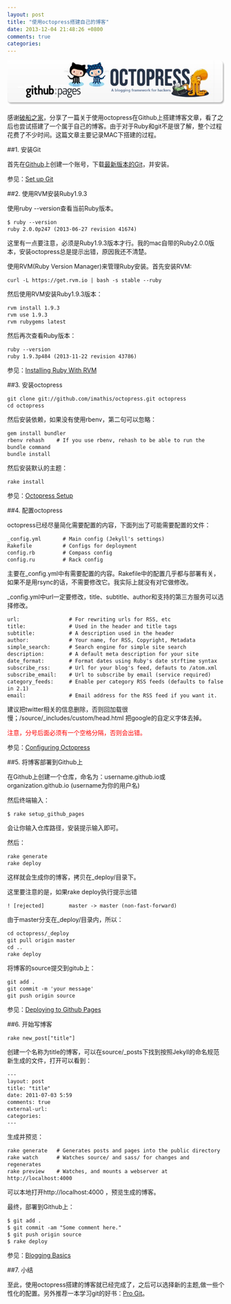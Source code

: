 ```yaml
---
layout: post
title: "使用octopress搭建自己的博客"
date: 2013-12-04 21:48:26 +0800
comments: true
categories: 
---
```


![octopress&github](./images/github-page-octopress-title.jpg)

感谢[破船之家](http://beyondvincent.com/)，分享了一篇关于使用octopress在Github上搭建博客文章，看了之后也尝试搭建了一个属于自己的博客。由于对于Ruby和git不是很了解，整个过程花费了不少时间。这篇文章主要记录MAC下搭建的过程。

##1. 安装Git

首先在[Github](https://github.com/)上创建一个账号，下载[最新版本的Git](http://git-scm.com/downloads)，并安装。

参见：[Set up Git](https://help.github.com/articles/set-up-git)


##2. 使用RVM安装Ruby1.9.3

使用ruby --version查看当前Ruby版本。

	$ ruby --version
	ruby 2.0.0p247 (2013-06-27 revision 41674)
	
这里有一点要注意，必须是Ruby1.9.3版本才行。我的mac自带的Ruby2.0.0版本，安装octopress总是提示出错，原因我还不清楚。

使用RVM(Ruby Version Manager)来管理Ruby安装。首先安装RVM:

	curl -L https://get.rvm.io | bash -s stable --ruby
	
然后使用RVM安装Ruby1.9.3版本：

	rvm install 1.9.3
	rvm use 1.9.3
	rvm rubygems latest
	
然后再次查看Ruby版本：

	ruby --version
	ruby 1.9.3p484 (2013-11-22 revision 43786)

参见：[Installing Ruby With RVM](http://octopress.org/docs/setup/rvm/)

##3. 安装octopress


	git clone git://github.com/imathis/octopress.git octopress
	cd octopress
	
然后安装依赖，如果没有使用rbenv，第二句可以忽略：

	gem install bundler
	rbenv rehash    # If you use rbenv, rehash to be able to run the bundle command
	bundle install

然后安装默认的主题：

	rake install
	
参见：[Octopress Setup](http://octopress.org/docs/setup/)

##4. 配置octopress

octopress已经尽量简化需要配置的内容，下面列出了可能需要配置的文件：

	_config.yml       # Main config (Jekyll's settings)
    Rakefile          # Configs for deployment
    config.rb         # Compass config
    config.ru         # Rack config
    
主要在_config.yml中有需要配置的内容。Rakefile中的配置几乎都与部署有关，如果不是用rsync的话，不需要修改它。我实际上就没有对它做修改。

_config.yml中url一定要修改，title、subtitle、author和支持的第三方服务可以选择修改。

	url:                # For rewriting urls for RSS, etc
    title:              # Used in the header and title tags
    subtitle:           # A description used in the header
    author:             # Your name, for RSS, Copyright, Metadata
    simple_search:      # Search engine for simple site search
    description:        # A default meta description for your site
    date_format:        # Format dates using Ruby's date strftime syntax
    subscribe_rss:      # Url for your blog's feed, defauts to /atom.xml
    subscribe_email:    # Url to subscribe by email (service required)
    category_feeds:     # Enable per category RSS feeds (defaults to false in 2.1)
    email:              # Email address for the RSS feed if you want it.

建议把twitter相关的信息删除，否则回加载很慢；/source/_includes/custom/head.html 把google的自定义字体去掉。
<p style="color:red">注意，分号后面必须有一个空格分隔，否则会出错。</p>

参见：[Configuring Octopress](http://octopress.org/docs/configuring/)

##5. 将博客部署到Github上

在Github上创建一个仓库，命名为：username.github.io或organization.github.io (username为你的用户名)

然后终端输入：

	$ rake setup_github_pages

会让你输入仓库路径，安装提示输入即可。

然后：

	rake generate
	rake deploy
	
这样就会生成你的博客，拷贝在_deploy/目录下。

这里要注意的是，如果rake deploy执行提示出错

	! [rejected]        master -> master (non-fast-forward)

由于master分支在_deploy/目录内，所以：

	cd octopress/_deploy
	git pull origin master
	cd ..
	rake deploy


将博客的source提交到gitub上：

	git add .
	git commit -m 'your message'
	git push origin source
	
参见：[Deploying to Github Pages](http://octopress.org/docs/deploying/github/)


##6. 开始写博客


	rake new_post["title"]

创建一个名称为title的博客，可以在source/_posts下找到按照Jekyll的命名规范新生成的文件，打开可以看到：

	---
	layout: post
	title: "title"
	date: 2011-07-03 5:59
	comments: true
	external-url:
	categories:
	---
	
生成并预览：

	rake generate   # Generates posts and pages into the public directory
	rake watch      # Watches source/ and sass/ for changes and regenerates
	rake preview    # Watches, and mounts a webserver at http://localhost:4000
	

可以本地打开http://localhost:4000 ，预览生成的博客。

最终，部署到Github上：

	$ git add .
	$ git commit -am "Some comment here." 
	$ git push origin source
	$ rake deploy
	
参见：[Blogging Basics](http://octopress.org/docs/blogging/)

##7. 小结

至此，使用octopress搭建的博客就已经完成了，之后可以选择新的主题,做一些个性化的配置。另外推荐一本学习git的好书：[Pro Git](http://www.ruanfei.com/doc/progit/)。